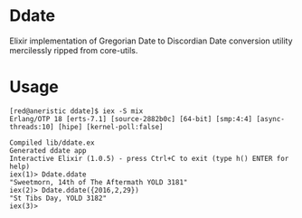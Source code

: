 Ddate
=====

Elixir implementation of Gregorian Date to Discordian Date conversion
utility mercilessly ripped from core-utils.

# Usage

    [red@aneristic ddate]$ iex -S mix
    Erlang/OTP 18 [erts-7.1] [source-2882b0c] [64-bit] [smp:4:4] [async-threads:10] [hipe] [kernel-poll:false]

    Compiled lib/ddate.ex
    Generated ddate app
    Interactive Elixir (1.0.5) - press Ctrl+C to exit (type h() ENTER for help)
    iex(1)> Ddate.ddate
    "Sweetmorn, 14th of The Aftermath YOLD 3181"
    iex(2)> Ddate.ddate({2016,2,29})
    "St Tibs Day, YOLD 3182"
    iex(3)> 

